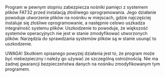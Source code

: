  Program w pewnym stopniu zabezpiecza nośniki pamięci z systemem plików FAT32 przed instalacją złośliwego oprogramowania. Jego działanie powoduje utworzenie plików na nośniku w miejscach, gdzie najczęściej instaluje się złośliwe oprogramowanie, a następnie celowo uszkadza integralność systemu plików. Uszkodzenie to powoduje, że większość systemów operacyjnych nie jest w stanie zmodyfikować utworzonych plików. Narzędzia do sprawdzania systemów plików są w stanie usunąć to uszkodzenie.

UWAGA! Skutkiem opisanego powyżej działania jest to, że program może być niebezpieczny i należy go używać ze szczególną ostrożnością. Nie ma żadnej gwarancji bezpieczeństwa danych na nośniku zmodyfikowanym tym programem. 
